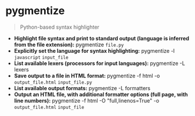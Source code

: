 # pygmentize
> Python-based syntax highlighter
- **Highlight file syntax and print to standard output (language is inferred from the file extension):**
pygmentize `file.py`
- **Explicitly set the language for syntax highlighting:**
pygmentize -l `javascript` `input_file`
- **List available lexers (processors for input languages):**
pygmentize -L lexers
- **Save output to a file in HTML format:**
pygmentize -f html -o `output_file.html` `input_file.py`
- **List available output formats:**
pygmentize -L formatters
- **Output an HTML file, with additional formatter options (full page, with line numbers):**
pygmentize -f html -O "full,linenos=True" -o `output_file.html` `input_file`
